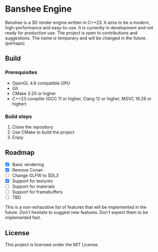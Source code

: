 # Banshee Engine

Banshee is a 3D render engine written in C++23. It aims to be a modern, high-performance and easy-to-use.
It is currently in development and not ready for production use.
The project is open to contributions and suggestions.
The name is temporary and will be changed in the future. (perhaps)

## Build
### Prerequisites
- OpenGL 4.6 compatible GPU
- Git
- CMake 3.20 or higher
- C++23 compiler (GCC 11 or higher, Clang 12 or higher, MSVC 19.29 or higher)

### Build steps
1) Clone the repository
2) Use CMake to build the project
3) Enjoy

## Roadmap
- [x] Basic rendering
- [x] Remove Conan
- [ ] Change GLFW to SDL3
- [x] Support for textures
- [ ] Support for materials
- [ ] Support for framebuffers
- [ ] TBD 

This is a non-exhaustive list of features that will be implemented in the future. 
Don't hesitate to suggest new features. Don't expect them to be implemented fast.

## License
This project is licensed under the MIT License.
